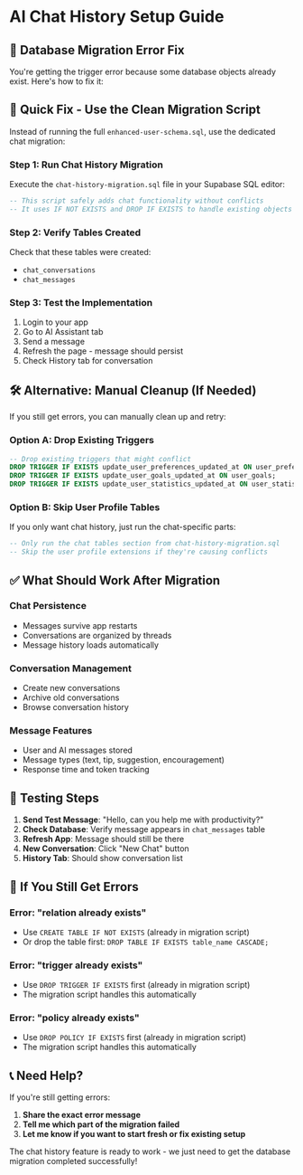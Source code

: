 # AI Chat History Setup Guide

## 🚨 **Database Migration Error Fix**

You're getting the trigger error because some database objects already exist. Here's how to fix it:

## 🔧 **Quick Fix - Use the Clean Migration Script**

Instead of running the full `enhanced-user-schema.sql`, use the dedicated chat migration:

### **Step 1: Run Chat History Migration**
Execute the `chat-history-migration.sql` file in your Supabase SQL editor:

```sql
-- This script safely adds chat functionality without conflicts
-- It uses IF NOT EXISTS and DROP IF EXISTS to handle existing objects
```

### **Step 2: Verify Tables Created**
Check that these tables were created:
- `chat_conversations`
- `chat_messages`

### **Step 3: Test the Implementation**
1. Login to your app
2. Go to AI Assistant tab
3. Send a message
4. Refresh the page - message should persist
5. Check History tab for conversation

## 🛠️ **Alternative: Manual Cleanup (If Needed)**

If you still get errors, you can manually clean up and retry:

### **Option A: Drop Existing Triggers**
```sql
-- Drop existing triggers that might conflict
DROP TRIGGER IF EXISTS update_user_preferences_updated_at ON user_preferences;
DROP TRIGGER IF EXISTS update_user_goals_updated_at ON user_goals;
DROP TRIGGER IF EXISTS update_user_statistics_updated_at ON user_statistics;
```

### **Option B: Skip User Profile Tables**
If you only want chat history, just run the chat-specific parts:

```sql
-- Only run the chat tables section from chat-history-migration.sql
-- Skip the user profile extensions if they're causing conflicts
```

## ✅ **What Should Work After Migration**

### **Chat Persistence**
- Messages survive app restarts
- Conversations are organized by threads
- Message history loads automatically

### **Conversation Management**
- Create new conversations
- Archive old conversations
- Browse conversation history

### **Message Features**
- User and AI messages stored
- Message types (text, tip, suggestion, encouragement)
- Response time and token tracking

## 🧪 **Testing Steps**

1. **Send Test Message**: "Hello, can you help me with productivity?"
2. **Check Database**: Verify message appears in `chat_messages` table
3. **Refresh App**: Message should still be there
4. **New Conversation**: Click "New Chat" button
5. **History Tab**: Should show conversation list

## 🚨 **If You Still Get Errors**

### **Error: "relation already exists"**
- Use `CREATE TABLE IF NOT EXISTS` (already in migration script)
- Or drop the table first: `DROP TABLE IF EXISTS table_name CASCADE;`

### **Error: "trigger already exists"**
- Use `DROP TRIGGER IF EXISTS` first (already in migration script)
- The migration script handles this automatically

### **Error: "policy already exists"**
- Use `DROP POLICY IF EXISTS` first (already in migration script)
- The migration script handles this automatically

## 📞 **Need Help?**

If you're still getting errors:

1. **Share the exact error message**
2. **Tell me which part of the migration failed**
3. **Let me know if you want to start fresh or fix existing setup**

The chat history feature is ready to work - we just need to get the database migration completed successfully!